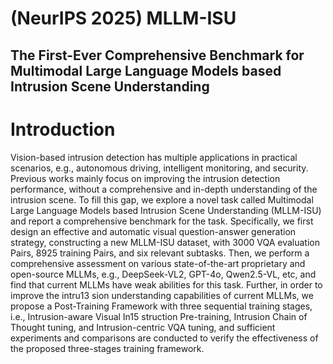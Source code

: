 # (NeurIPS 2025) MLLM-ISU
The First-Ever Comprehensive Benchmark for Multimodal Large Language Models based Intrusion Scene Understanding
--
# Introduction

Vision-based intrusion detection has multiple applications in practical scenarios, e.g., autonomous driving, intelligent monitoring, and security. Previous works
mainly focus on improving the intrusion detection performance, without a comprehensive and in-depth understanding of the intrusion scene. To fill this gap, we
explore a novel task called Multimodal Large Language Models based Intrusion Scene Understanding (MLLM-ISU) and report a comprehensive benchmark for the
task. Specifically, we first design an effective and automatic visual question-answer generation strategy, constructing a new MLLM-ISU dataset, with 3000 VQA evaluation Pairs, 8925 training Pairs, and six relevant subtasks. Then, we perform a
comprehensive assessment on various state-of-the-art proprietary and open-source MLLMs, e.g., DeepSeek-VL2, GPT-4o, Qwen2.5-VL, etc, and find that current MLLMs have weak abilities for this task. Further, in order to improve the intru13 sion understanding capabilities of current MLLMs, we propose a Post-Training Framework with three sequential training stages, i.e., Intrusion-aware Visual In15 struction Pre-training, Intrusion Chain of Thought tuning, and Intrusion-centric
VQA tuning, and sufficient experiments and comparisons are conducted to verify the effectiveness of the proposed three-stages training framework.
